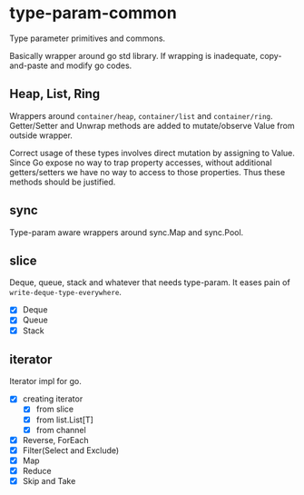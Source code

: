 # type-param-common

Type parameter primitives and commons.

Basically wrapper around go std library. If wrapping is inadequate, copy-and-paste and modify go codes.

## Heap, List, Ring

Wrappers around `container/heap`, `container/list` and `container/ring`. Getter/Setter and Unwrap methods are added to mutate/observe Value from outside wrapper.

Correct usage of these types involves direct mutation by assigning to Value. Since Go expose no way to trap property accesses, without additional getters/setters we have no way to access to those properties. Thus these methods should be justified.

## sync

Type-param aware wrappers around sync.Map and sync.Pool.

## slice

Deque, queue, stack and whatever that needs type-param. It eases pain of `write-deque-type-everywhere`.

- [x] Deque
- [x] Queue
- [x] Stack

## iterator

Iterator impl for go.

- [x] creating iterator
  - [x] from slice
  - [x] from list.List[T]
  - [x] from channel
- [x] Reverse, ForEach
- [x] Filter(Select and Exclude)
- [x] Map
- [x] Reduce
- [x] Skip and Take
